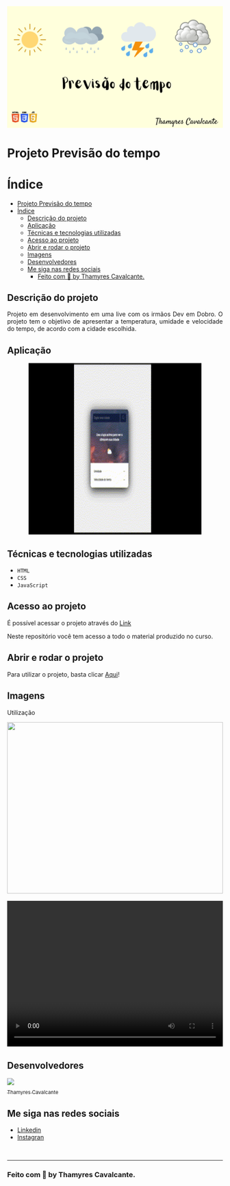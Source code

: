 
![](./src/imagens/Capa.png)


# Projeto Previsão do tempo


# Índice 

- [Projeto Previsão do tempo](#projeto-previsão-do-tempo)
- [Índice](#índice)
  - [Descrição do projeto](#descrição-do-projeto)
  - [Aplicação](#aplicação)
  - [Técnicas e tecnologias utilizadas](#técnicas-e-tecnologias-utilizadas)
  - [Acesso ao projeto](#acesso-ao-projeto)
  - [Abrir e rodar o projeto](#abrir-e-rodar-o-projeto)
  - [Imagens](#imagens)
  - [Desenvolvedores](#desenvolvedores)
  - [Me siga nas redes sociais](#me-siga-nas-redes-sociais)
    - [Feito com 💜 by Thamyres Cavalcante.](#feito-com--by-thamyres-cavalcante)

## Descrição do projeto 

<p align="justify">
 Projeto em desenvolvimento em uma live com os irmãos Dev em Dobro. O projeto tem o objetivo de apresentar a temperatura, umidade e velocidade do tempo, de acordo com a cidade escolhida.
</p>


## Aplicação

<div align="center">

<img width="80%" height="400" src="./src/imagens/Instrução de como usar.gif"></img>

</div>

## Técnicas e tecnologias utilizadas

- ``HTML``
- ``CSS``
- ``JavaScript``


## Acesso ao projeto

É possível acessar o projeto através do [Link](https://github.com/Thamyresmya/Previsao-Tempo)

Neste repositório você tem acesso a todo o material produzido no curso.


## Abrir e rodar o projeto

Para utilizar o projeto, basta clicar [Aqui](https://thamyresmya.github.io/Previsao-Tempo/)!


## Imagens
Utilização

<img width="100%" height="400" src="./src/imagens/Previsão do tempo.gif"></img>

<video width="100%" height="340" controls>
  <source src="./src/imagens/Previsão do tempo.mp4" type="video/mp4">
</video>


## Desenvolvedores

[<img src="https://github.com/Thamyresmya.png" width=115><br><sub>Thamyres Cavalcante</sub>](https://github.com/Thamyresmya) 



## Me siga nas redes sociais

- [Linkedin](https://www.linkedin.com/in/thamyrescavalcante/)
- [Instagran](https://www.instagram.com/thamyres__cavalcante/)

<br>

---

### Feito com 💜 by Thamyres Cavalcante.




